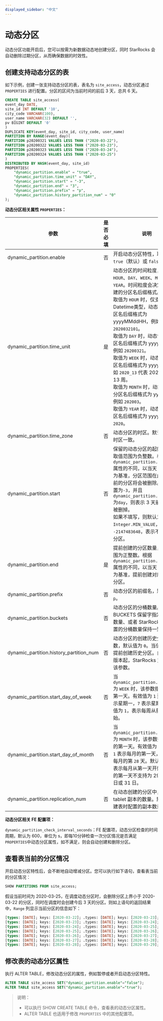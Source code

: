 ```yaml
---
displayed_sidebar: "中文"
---
```


# 动态分区

动态分区功能开启后，您可以按需为新数据动态地创建分区，同时 StarRocks 会⾃动删除过期分区，从而确保数据的时效性。

## 创建支持动态分区的表

如下示例，创建一张支持动态分区的表，表名为 `site_access`，动态分区通过 `PROPERTIES` 进行配置。分区的区间为当前时间的前后 3 天，总共 6 天。

```SQL
CREATE TABLE site_access(
event_day DATE,
site_id INT DEFAULT '10',
city_code VARCHAR(100),
user_name VARCHAR(32) DEFAULT '',
pv BIGINT DEFAULT '0'
)
DUPLICATE KEY(event_day, site_id, city_code, user_name)
PARTITION BY RANGE(event_day)(
PARTITION p20200321 VALUES LESS THAN ("2020-03-22"),
PARTITION p20200322 VALUES LESS THAN ("2020-03-23"),
PARTITION p20200323 VALUES LESS THAN ("2020-03-24"),
PARTITION p20200324 VALUES LESS THAN ("2020-03-25")
)
DISTRIBUTED BY HASH(event_day, site_id)
PROPERTIES(
    "dynamic_partition.enable" = "true",
    "dynamic_partition.time_unit" = "DAY",
    "dynamic_partition.start" = "-3",
    "dynamic_partition.end" = "3",
    "dynamic_partition.prefix" = "p",
    "dynamic_partition.history_partition_num" = "0"
);
```

 **动态分区相关属性 `PROPERTIES`：**

| 参数                      | 是否必填 | 说明                                                                                                                                                                                                                                                                                                                    |
| ----------------------- |-----|-----------------------------------------------------------------------------------------------------------------------------------------------------------------------------------------------------------------------------------------------------------------------------------------------------------------------|
| dynamic_partition.enable | 否   | 开启动态分区特性，取值为 `true`（默认）或 `false`。                                                                                                                                                                                                                                                                                     |
| dynamic_partition.time_unit | 是   | 动态分区的时间粒度，取值为 `HOUR`、`DAY`、`WEEK`、`MONTH` 或 `YEAR`。时间粒度会决定动态创建的分区名后缀格式。  <br />取值为 `HOUR` 时，仅支持Datetime类型，动态创建的分区名后缀格式为 yyyyMMddHH，例如 `2020032101`。<br />取值为 `DAY` 时，动态创建的分区名后缀格式为 yyyyMMdd，例如 `20200321`。<br />取值为 `WEEK` 时，动态创建的分区名后缀格式为 yyyy_ww，例如 `2020_13` 代表 2020 年第 13 周。<br />取值为 `MONTH` 时，动态创建的分区名后缀格式为 yyyyMM，例如 `202003`。 <br />取值为 `YEAR` 时，动态创建的分区名后缀格式为 yyyy，例如 `2020`。|
| dynamic_partition.time_zone |  否   | 动态分区的时区。默认与系统时区一致。                                                                                                                                                                                                                                                                                            |
| dynamic_partition.start | 否   | 保留的动态分区的起始偏移，取值范围为负整数。根据 `dynamic_partition.time_unit` 属性的不同，以当天（周/月）为基准，分区范围在此偏移之前的分区将会被删除。比如设置为`-3`，并且`dynamic_partition.time_unit`为`day`，则表示 3 天前的分区会被删掉。<br />如果不填写，则默认为 `Integer.MIN_VALUE`，即 `-2147483648`，表示不删除历史分区。                                                                                             |
| dynamic_partition.end   | 是   | 提前创建的分区数量，取值范围为正整数。根据 `dynamic_partition.time_unit` 属性的不同，以当天（周/月）为基准，提前创建对应范围的分区。                                                                                                                                                                                                                                    |
| dynamic_partition.prefix | 否   | 动态分区的前缀名，默认值为 `p`。                                                                                                                                                                                                                                                                                                    |
| dynamic_partition.buckets | 否   | 动态分区的分桶数量。默认与 BUCKETS 保留字指定的分桶数量、或者 StarRocks 自动设置的分桶数量保持一致。                                                                                                                                                                                                                                                          |
| dynamic_partition.history_partition_num | 否   | 动态分区的创建历史分区的个数，默认值为 `0`。当值>0时会提前创建历史分区。自 2.5.2 版本起，StarRocks 支持配置该参数。                                                                                                                                                                                                                                                                              |
| dynamic_partition.start_day_of_week     | 否   |      当 `dynamic_partition.time_unit` 为 `WEEK` 时，该参数指定每周的第一天。有效值为 `1` 到 `7`。`1` 表示星期一，`7` 表示星期日。默认值为 `1`，表示每周从星期一开始。  |
| dynamic_partition.start_day_of_month     | 否   |     当 `dynamic_partition.time_unit` 为 `MONTH` 时，该参数指定每月的第一天。有效值为 `1` 到 `28`。`1` 表示每月的第一天，`28` 表示每月的第 `28` 天。默认值为 `1`，表示每月从第一天开始。每月的第一天不支持为 29 日、30 日或 31 日。   |
| dynamic_partition.replication_num     | 否   |  在动态创建的分区中，每个 tablet 副本的数量。默认值与建表时配置的副本数量相同。      |

**动态分区相关 FE 配置项：**

`dynamic_partition_check_interval_seconds`：FE 配置项，动态分区检查的时间周期，默认为 600，单位为 s，即每10分钟检查一次分区情况是否满足`PROPERTIES`中动态分区属性，如不满足，则会自动创建和删除分区。

## 查看表当前的分区情况

开启动态分区特性后，会不断地自动增减分区。您可以执行如下语句，查看表当前的分区情况：

```SQL
SHOW PARTITIONS FROM site_access;
```

假设当前时间为 2020-03-25，在调度动态分区时，会删除分区上界小于 2020-03-22 的分区，同时在调度时会创建今后 3 天的分区。则如上语句的返回结果中，`Range` 列显示当前分区的信息如下：

```SQL
[types: [DATE]; keys: [2020-03-22]; ‥types: [DATE]; keys: [2020-03-23]; )
[types: [DATE]; keys: [2020-03-23]; ‥types: [DATE]; keys: [2020-03-24]; )
[types: [DATE]; keys: [2020-03-24]; ‥types: [DATE]; keys: [2020-03-25]; )
[types: [DATE]; keys: [2020-03-25]; ‥types: [DATE]; keys: [2020-03-26]; )
[types: [DATE]; keys: [2020-03-26]; ‥types: [DATE]; keys: [2020-03-27]; )
[types: [DATE]; keys: [2020-03-27]; ‥types: [DATE]; keys: [2020-03-28]; )
[types: [DATE]; keys: [2020-03-28]; ‥types: [DATE]; keys: [2020-03-29]; )
```

## 修改表的动态分区属性

执行 ALTER TABLE，修改动态分区的属性，例如暂停或者开启动态分区特性。

```SQL
ALTER TABLE site_access SET("dynamic_partition.enable"="false");
ALTER TABLE site_access SET("dynamic_partition.enable"="true");
```

> 说明：
>
> - 可以执行 SHOW CREATE TABLE 命令，查看表的动态分区属性。
> - ALTER TABLE 也适用于修改 `PROPERTIES` 中的其他配置项。
